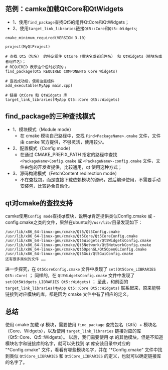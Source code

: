 ## 范例：camke加载QtCore和QtWidgets
- 1、使用`find_package`查找Qt5的组件QtCore和QtWidgets；
- 2、使用`target_link_libraries`链接`Qt5::Core`和`Qt5::Widgets`;
```
cmake_minimum_required(VERSION 3.10)

project(MyQtProject)

# 查找 Qt5（包名） 的特定组件 QtCore（模块名或者组件名） 和 QtWidgets（模块名或者组件名）；
# REQUIRED 表示这个包时必须的；
find_package(Qt5 REQUIRED COMPONENTS Core Widgets)

# 查找成功后，使用这些组件
add_executable(MyApp main.cpp)

# 链接 QtCore 和 QtWidgets 库
target_link_libraries(MyApp Qt5::Core Qt5::Widgets)

```

## find_package的三种查找模式
- 1、模块模式（Module mode）
  - 在 cmake 模块自己路径中，查找 `Find<PackageName>.cmake` 文件，文件由 camke 官方提供，不够灵活，使用较少。
- 2、配置模式（Config mode）
  - 在通过 CMAKE_PREFIX_PATH 指定的路径中查找 `<PackageName>Config.cmake` 或 `<PackageName>-config.cmake` 文件，文件由包的开发者提供，比较通用，qt 使用这种方式；
- 3、源码构建模式（FetchContent redirection mode）
  - 不在查找包，而是直接下载依赖模块的源码，然后编译使用，不需要手动安装包，比较适合自动化。


## qt对cmake的查找支持
camke使用`Config mode`查找qt模块，说明qt肯定提供类似<PackageName>Config.cmake 或 <PackageName>-config.cmake之类的文件，果然在ubuntu的`/usr/lib/`目录发现如下：
```
/usr/lib/x86_64-linux-gnu/cmake/Qt5/Qt5Config.cmake
/usr/lib/x86_64-linux-gnu/cmake/Qt5Core/Qt5CoreConfig.cmake
/usr/lib/x86_64-linux-gnu/cmake/Qt5Widgets/Qt5WidgetsConfig.cmake
/usr/lib/x86_64-linux-gnu/cmake/Qt5Network/Qt5NetworkConfig.cmake
/usr/lib/x86_64-linux-gnu/cmake/Qt5OpenGL/Qt5OpenGLConfig.cmake
/usr/lib/x86_64-linux-gnu/cmake/Qt5Gui/Qt5GuiConfig.cmake
还有很多类似的文件 …… 
```
进一步探究，在 `Qt5CoreConfig.cmake` 文件中发现了 `set(Qt5Core_LIBRARIES Qt5::Core)` ；
同样的，在 `Qt5WidgetsConfig.cmake` 文件中发现了 `set(Qt5Widgets_LIBRARIES Qt5::Widgets)` ；
至此，和前面的 `target_link_libraries(MyApp Qt5::Core Qt5::Widgets)` 联系起来，原来能够链接到对应模块的库，都是因为 cmake 文件中有了相应的定义。


## 总结
使用 cmake 加载 qt 模块，需要使用 `find_package` 查找包名（Qt5）+ 模块名（Core、Widgets），以及使用 `target_link_libraries` 链接对应的库（Qt5::Core、Qt5::Widgets）。
以后，我们需要使用 qt 的其他模块，但是不知道模块名字和链接库的名字，就可以先找到 qt 库安装目录中对应的 "*Config.cmake" 文件，看看有哪些模块名字，并在 "*Config.cmake" 文件中找到类似 `Qt5Core_LIBRARIES` 和 `Qt5Core_LIBRARIES` 的定义，也就可以确定链接库的名字了。

